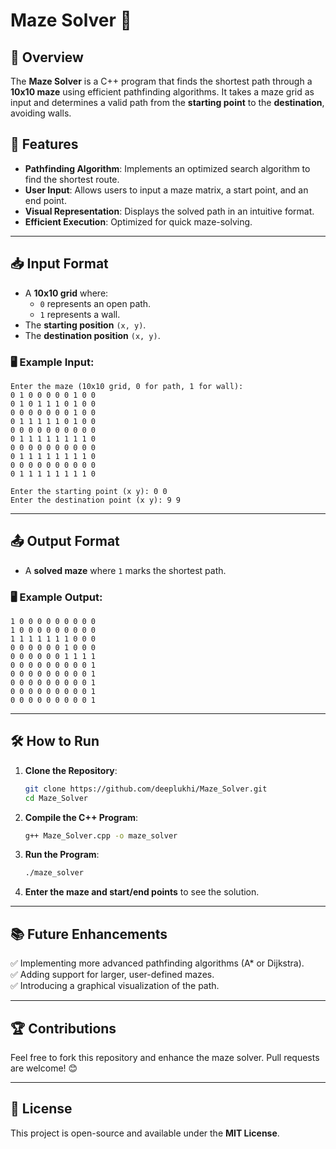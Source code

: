 # Maze Solver 🚀

## 📌 Overview
The **Maze Solver** is a C++ program that finds the shortest path through a **10x10 maze** using efficient pathfinding algorithms. It takes a maze grid as input and determines a valid path from the **starting point** to the **destination**, avoiding walls.

## 🔧 Features
- **Pathfinding Algorithm**: Implements an optimized search algorithm to find the shortest route.
- **User Input**: Allows users to input a maze matrix, a start point, and an end point.
- **Visual Representation**: Displays the solved path in an intuitive format.
- **Efficient Execution**: Optimized for quick maze-solving.

---

## 📥 Input Format
- A **10x10 grid** where:
  - `0` represents an open path.
  - `1` represents a wall.
- The **starting position** `(x, y)`.
- The **destination position** `(x, y)`.

### 🖥 Example Input:
```
Enter the maze (10x10 grid, 0 for path, 1 for wall):
0 1 0 0 0 0 0 1 0 0
0 1 0 1 1 1 0 1 0 0
0 0 0 0 0 0 0 1 0 0
0 1 1 1 1 1 0 1 0 0
0 0 0 0 0 0 0 0 0 0
0 1 1 1 1 1 1 1 1 0
0 0 0 0 0 0 0 0 0 0
0 1 1 1 1 1 1 1 1 0
0 0 0 0 0 0 0 0 0 0
0 1 1 1 1 1 1 1 1 0

Enter the starting point (x y): 0 0
Enter the destination point (x y): 9 9
```

---

## 📤 Output Format
- A **solved maze** where `1` marks the shortest path.

### 🖥 Example Output:
```
1 0 0 0 0 0 0 0 0 0
1 0 0 0 0 0 0 0 0 0
1 1 1 1 1 1 1 0 0 0
0 0 0 0 0 0 1 0 0 0
0 0 0 0 0 0 1 1 1 1
0 0 0 0 0 0 0 0 0 1
0 0 0 0 0 0 0 0 0 1
0 0 0 0 0 0 0 0 0 1
0 0 0 0 0 0 0 0 0 1
0 0 0 0 0 0 0 0 0 1
```

---

## 🛠 How to Run
1. **Clone the Repository**:
   ```sh
   git clone https://github.com/deeplukhi/Maze_Solver.git
   cd Maze_Solver
   ```
2. **Compile the C++ Program**:
   ```sh
   g++ Maze_Solver.cpp -o maze_solver
   ```
3. **Run the Program**:
   ```sh
   ./maze_solver
   ```
4. **Enter the maze and start/end points** to see the solution.

---

## 📚 Future Enhancements
✅ Implementing more advanced pathfinding algorithms (A* or Dijkstra).  
✅ Adding support for larger, user-defined mazes.  
✅ Introducing a graphical visualization of the path.  

---

## 🏆 Contributions
Feel free to fork this repository and enhance the maze solver. Pull requests are welcome! 😊

---

## 📜 License
This project is open-source and available under the **MIT License**.


